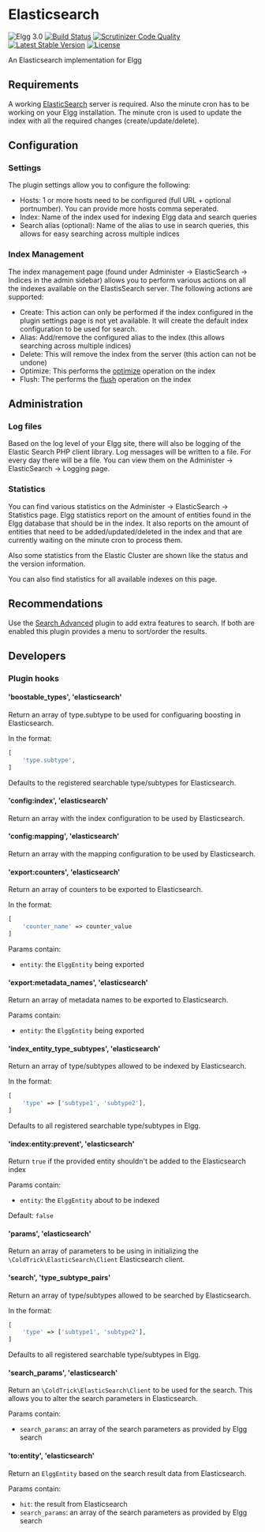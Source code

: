 # Elasticsearch

![Elgg 3.0](https://img.shields.io/badge/Elgg-3.0-green.svg)
[![Build Status](https://scrutinizer-ci.com/g/ColdTrick/elasticsearch/badges/build.png?b=master)](https://scrutinizer-ci.com/g/ColdTrick/elasticsearch/build-status/master)
[![Scrutinizer Code Quality](https://scrutinizer-ci.com/g/ColdTrick/elasticsearch/badges/quality-score.png?b=master)](https://scrutinizer-ci.com/g/ColdTrick/elasticsearch/?branch=master)
[![Latest Stable Version](https://poser.pugx.org/coldtrick/elasticsearch/v/stable.svg)](https://packagist.org/packages/coldtrick/elasticsearch)
[![License](https://poser.pugx.org/coldtrick/elasticsearch/license.svg)](https://packagist.org/packages/coldtrick/elasticsearch)

An Elasticsearch implementation for Elgg

## Requirements

A working [ElasticSearch](https://www.elastic.co/) server is required. Also the minute cron has to be working on your Elgg installation. The minute cron is used to update the index with all the required changes (create/update/delete).

## Configuration

### Settings

The plugin settings allow you to configure the following:

 - Hosts: 1 or more hosts need to be configured (full URL + optional portnumber). You can provide more hosts comma seperated.
 - Index: Name of the index used for indexing Elgg data and search queries
 - Search alias (optional): Name of the alias to use in search queries, this allows for easy searching across multiple indices

### Index Management

The index management page (found under Administer -> ElasticSearch -> Indices in the admin sidebar) allows you to perform various actions on all the indexes available on the ElastisSearch server. The following actions are supported:

- Create: This action can only be performed if the index configured in the plugin settings page is not yet available. It will create the default index configuration to be used for search.
- Alias: Add/remove the configured alias to the index (this allows searching across multiple indices)
- Delete: This will remove the index from the server (this action can not be undone)
- Optimize: This performs the [optimize](https://www.elastic.co/guide/en/elasticsearch/reference/current/indices-optimize.html) operation on the index
- Flush: The performs the [flush](https://www.elastic.co/guide/en/elasticsearch/reference/current/indices-flush.html) operation on the index
 
## Administration

### Log files

Based on the log level of your Elgg site, there will also be logging of the Elastic Search PHP client library. Log messages will be written to a file. For every day there will be a file. You can view them on the Administer -> ElasticSearch -> Logging page.

### Statistics

You can find various statistics on the Administer -> ElasticSearch -> Statistics page. Elgg statistics report on the amount of entities found in the Elgg database that should be in the index. It also reports on the amount of entities that need to be added/updated/deleted in the index and that are currently waiting on the minute cron to process them.

Also some statistics from the Elastic Cluster are shown like the status and the version information.

You can also find statistics for all available indexes on this page.

## Recommendations

Use the [Search Advanced](http://github.com/ColdTrick/search_advanced) plugin to add extra features to search. If both are enabled this plugin provides a menu to sort/order the results.

## Developers

### Plugin hooks

#### 'boostable_types', 'elasticsearch'

Return an array of type.subtype to be used for configuaring boosting in Elasticsearch.

In the format:
```php
[
	'type.subtype',
]
```

Defaults to the registered searchable type/subtypes for Elasticsearch.

#### 'config:index', 'elasticsearch'

Return an array with the index configuration to be used by Elasticsearch.

#### 'config:mapping', 'elasticsearch'

Return an array with the mapping configuration to be used by Elasticsearch.

#### 'export:counters', 'elasticsearch'

Return an array of counters to be exported to Elasticsearch. 

In the format:
```php
[
	'counter_name' => counter_value
]
```

Params contain:
- `entity`: the `ElggEntity` being exported

#### 'export:metadata_names', 'elasticsearch'

Return an array of metadata names to be exported to Elasticsearch.

Params contain:
- `entity`: the `ElggEntity` being exported

#### 'index_entity_type_subtypes', 'elasticsearch'

Return an array of type/subtypes allowed to be indexed by Elasticsearch.

In the format:
```php
[
	'type' => ['subtype1', 'subtype2'],
]
```

Defaults to all registered searchable type/subtypes in Elgg.

#### 'index:entity:prevent', 'elasticsearch'

Return `true` if the provided entity shouldn't be added to the Elasticsearch index

Params contain:
- `entity`: the `ElggEntity` about to be indexed

Default: `false`

#### 'params', 'elasticsearch'

Return an array of parameters to be using in initializing the `\ColdTrick\ElasticSearch\Client` Elasticsearch client.

#### 'search', 'type_subtype_pairs'

Return an array of type/subtypes allowed to be searched by Elasticsearch.

In the format:
```php
[
	'type' => ['subtype1', 'subtype2'],
]
```

Defaults to all registered searchable type/subtypes in Elgg.

#### 'search_params', 'elasticsearch'

Return an `\ColdTrick\ElasticSearch\Client` to be used for the search. This allows you to alter the search parameters in Elasticsearch.

Params contain:
- `search_params`: an array of the search parameters as provided by Elgg search

#### 'to:entity', 'elasticsearch'

Return an `ElggEntity` based on the search result data from Elasticsearch.

Params contain:
- `hit`: the result from Elasticsearch
- `search_params`: an array of the search parameters as provided by Elgg search
